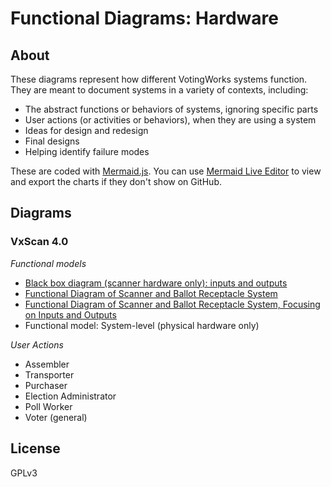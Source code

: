 # Functional Diagrams: Hardware

## About

These diagrams represent how different VotingWorks systems function.  They are meant to document systems in a variety of contexts, including:

* The abstract functions or behaviors of systems, ignoring specific parts
* User actions (or activities or behaviors), when they are using a system
* Ideas for design and redesign
* Final designs
* Helping identify failure modes

These are coded with [Mermaid.js](https://mermaid.js.org/).  You can use [Mermaid Live Editor](https://mermaid.live/) to view and export the charts if they don't show on GitHub.

## Diagrams

### VxScan 4.0 

*Functional models*
* [Black box diagram (scanner hardware only): inputs and outputs](./vxscan/black-box-scanner.md)
* [Functional Diagram of Scanner and Ballot Receptacle System](./vxscan/system-diagram-hardware.md)
* [Functional Diagram of Scanner and Ballot Receptacle System, Focusing on Inputs and Outputs](./vxscan/system-diagram-hardware-io.md)
* Functional model: System-level (physical hardware only)

*User Actions*
* Assembler
* Transporter
* Purchaser
* Election Administrator
* Poll Worker
* Voter (general)


## License

GPLv3